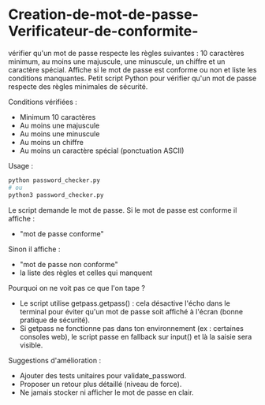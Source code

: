 # Creation-de-mot-de-passe-Verificateur-de-conformite-
vérifier qu'un mot de passe respecte les règles suivantes : 10 caractères minimum, au moins une majuscule, une minuscule, un chiffre et un caractère spécial. Affiche si le mot de passe est conforme ou non et liste les conditions manquantes.
Petit script Python pour vérifier qu'un mot de passe respecte des règles minimales de sécurité.

Conditions vérifiées :
- Minimum 10 caractères
- Au moins une majuscule
- Au moins une minuscule
- Au moins un chiffre
- Au moins un caractère spécial (ponctuation ASCII)

Usage :
```bash
python password_checker.py
# ou
python3 password_checker.py
```
Le script demande le mot de passe. Si le mot de passe est conforme il affiche :
- "mot de passe conforme"

Sinon il affiche :
- "mot de passe non conforme"
- la liste des règles et celles qui manquent

Pourquoi on ne voit pas ce que l'on tape ?
- Le script utilise getpass.getpass() : cela désactive l'écho dans le terminal pour éviter qu'un mot de passe soit affiché à l'écran (bonne pratique de sécurité).
- Si getpass ne fonctionne pas dans ton environnement (ex : certaines consoles web), le script passe en fallback sur input() et là la saisie sera visible.

Suggestions d'amélioration :
- Ajouter des tests unitaires pour validate_password.
- Proposer un retour plus détaillé (niveau de force).
- Ne jamais stocker ni afficher le mot de passe en clair.
